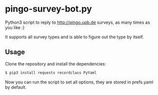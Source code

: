# pingo-survey-bot.py

Python3 script to reply to http://pingo.upb.de surveys, as many times as you like :)

It supports all survey types and is able to figure out the type by itself.

## Usage

Clone the repository and install the dependencies:

```bash
$ pip3 install requests recordclass PyYaml
```

Now you can run the script to set all options, they are stored in prefs.yaml by default.
